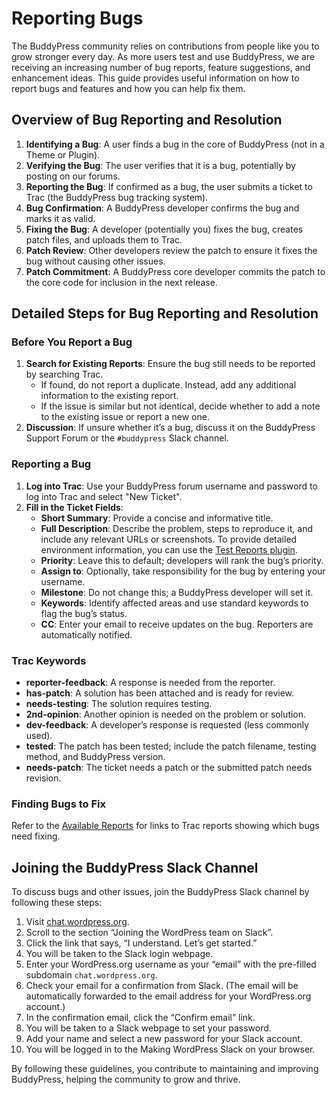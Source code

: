# Reporting Bugs

The BuddyPress community relies on contributions from people like you to grow stronger every day. As more users test and use BuddyPress, we are receiving an increasing number of bug reports, feature suggestions, and enhancement ideas. This guide provides useful information on how to report bugs and features and how you can help fix them.

## Overview of Bug Reporting and Resolution

1. **Identifying a Bug**: A user finds a bug in the core of BuddyPress (not in a Theme or Plugin).
2. **Verifying the Bug**: The user verifies that it is a bug, potentially by posting on our forums.
3. **Reporting the Bug**: If confirmed as a bug, the user submits a ticket to Trac (the BuddyPress bug tracking system).
4. **Bug Confirmation**: A BuddyPress developer confirms the bug and marks it as valid.
5. **Fixing the Bug**: A developer (potentially you) fixes the bug, creates patch files, and uploads them to Trac.
6. **Patch Review**: Other developers review the patch to ensure it fixes the bug without causing other issues.
7. **Patch Commitment**: A BuddyPress core developer commits the patch to the core code for inclusion in the next release.

## Detailed Steps for Bug Reporting and Resolution

### Before You Report a Bug

1. **Search for Existing Reports**: Ensure the bug still needs to be reported by searching Trac.
   - If found, do not report a duplicate. Instead, add any additional information to the existing report.
   - If the issue is similar but not identical, decide whether to add a note to the existing issue or report a new one.
2. **Discussion**: If unsure whether it’s a bug, discuss it on the BuddyPress Support Forum or the `#buddypress` Slack channel.

### Reporting a Bug

1. **Log into Trac**: Use your BuddyPress forum username and password to log into Trac and select "New Ticket".
2. **Fill in the Ticket Fields**:
   - **Short Summary**: Provide a concise and informative title.
   - **Full Description**: Describe the problem, steps to reproduce it, and include any relevant URLs or screenshots. To provide detailed environment information, you can use the [Test Reports plugin](https://wordpress.org/plugins/test-reports/).
   - **Priority**: Leave this to default; developers will rank the bug’s priority.
   - **Assign to**: Optionally, take responsibility for the bug by entering your username.
   - **Milestone**: Do not change this; a BuddyPress developer will set it.
   - **Keywords**: Identify affected areas and use standard keywords to flag the bug’s status.
   - **CC**: Enter your email to receive updates on the bug. Reporters are automatically notified.

### Trac Keywords

- **reporter-feedback**: A response is needed from the reporter.
- **has-patch**: A solution has been attached and is ready for review.
- **needs-testing**: The solution requires testing.
- **2nd-opinion**: Another opinion is needed on the problem or solution.
- **dev-feedback**: A developer’s response is requested (less commonly used).
- **tested**: The patch has been tested; include the patch filename, testing method, and BuddyPress version.
- **needs-patch**: The ticket needs a patch or the submitted patch needs revision.

### Finding Bugs to Fix

Refer to the [Available Reports](https://buddypress.trac.wordpress.org/report/) for links to Trac reports showing which bugs need fixing.

## Joining the BuddyPress Slack Channel

To discuss bugs and other issues, join the BuddyPress Slack channel by following these steps:

1. Visit [chat.wordpress.org](https://chat.wordpress.org).
2. Scroll to the section “Joining the WordPress team on Slack”.
3. Click the link that says, “I understand. Let’s get started.”
4. You will be taken to the Slack login webpage.
5. Enter your WordPress.org username as your “email” with the pre-filled subdomain `chat.wordpress.org`.
6. Check your email for a confirmation from Slack. (The email will be automatically forwarded to the email address for your WordPress.org account.)
7. In the confirmation email, click the “Confirm email” link.
8. You will be taken to a Slack webpage to set your password.
9. Add your name and select a new password for your Slack account.
10. You will be logged in to the Making WordPress Slack on your browser.

By following these guidelines, you contribute to maintaining and improving BuddyPress, helping the community to grow and thrive.
